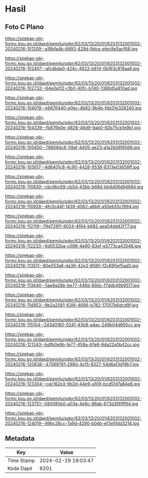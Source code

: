 # Hasil

## Foto C Plano

https://sirekap-obj-formc.kpu.go.id/daed/pemilu/pdpr/62/03/13/20/01/6203132001002-20240216-101209--a19bfa4b-6693-429d-9dce-efec8e5acf68.jpg

https://sirekap-obj-formc.kpu.go.id/daed/pemilu/pdpr/62/03/13/20/01/6203132001002-20240216-102407--afcdbda0-424c-4922-b814-0b163c819aa9.jpg

https://sirekap-obj-formc.kpu.go.id/daed/pemilu/pdpr/62/03/13/20/01/6203132001002-20240216-102732--64e0a112-c1b0-40fc-b740-1386d5a910ad.jpg

https://sirekap-obj-formc.kpu.go.id/daed/pemilu/pdpr/62/03/13/20/01/6203132001002-20240216-104019--e6676440-e0ec-4b82-9b4b-fdd31e328240.jpg

https://sirekap-obj-formc.kpu.go.id/daed/pemilu/pdpr/62/03/13/20/01/6203132001002-20240216-104339--fb876b0e-4826-46d9-9ab0-92b75cb1e9b1.jpg

https://sirekap-obj-formc.kpu.go.id/daed/pemilu/pdpr/62/03/13/20/01/6203132001002-20240216-105450--786084c6-59af-4405-ae23-a1a2b06f8568.jpg

https://sirekap-obj-formc.kpu.go.id/daed/pemilu/pdpr/62/03/13/20/01/6203132001002-20240216-105617--4d6401c8-4c90-4428-9538-8313e03656ff.jpg

https://sirekap-obj-formc.kpu.go.id/daed/pemilu/pdpr/62/03/13/20/01/6203132001002-20240216-110830--cbc9bc69-cb5d-43bb-b68d-bb4d06d94684.jpg

https://sirekap-obj-formc.kpu.go.id/daed/pemilu/pdpr/62/03/13/20/01/6203132001002-20240216-110928--4fc0c44f-1439-4062-a6b8-a50eb55c1994.jpg

https://sirekap-obj-formc.kpu.go.id/daed/pemilu/pdpr/62/03/13/20/01/6203132001002-20240216-112119--79d729f1-9024-4f64-b682-aea54dd42f77.jpg

https://sirekap-obj-formc.kpu.go.id/daed/pemilu/pdpr/62/03/13/20/01/6203132001002-20240216-112233--6d5532ba-c098-4e90-83ef-e5773ca43546.jpg

https://sirekap-obj-formc.kpu.go.id/daed/pemilu/pdpr/62/03/13/20/01/6203132001002-20240216-113511--80e053a6-da39-42e3-8580-f2c690ef5ad0.jpg

https://sirekap-obj-formc.kpu.go.id/daed/pemilu/pdpr/62/03/13/20/01/6203132001002-20240216-113640--5ae9a28b-be77-449d-89dc-f7ddb49b9517.jpg

https://sirekap-obj-formc.kpu.go.id/daed/pemilu/pdpr/62/03/13/20/01/6203132001002-20240216-114953--9b2a2581-63f4-4696-b782-17057b6dcd9f.jpg

https://sirekap-obj-formc.kpu.go.id/daed/pemilu/pdpr/62/03/13/20/01/6203132001002-20240216-115104--243d0160-0241-43b8-a4ac-249b04d650cc.jpg

https://sirekap-obj-formc.kpu.go.id/daed/pemilu/pdpr/62/03/13/20/01/6203132001002-20240216-121343--bdfb0e9b-fe77-459a-97e6-6da22a0b42cc.jpg

https://sirekap-obj-formc.kpu.go.id/daed/pemilu/pdpr/62/03/13/20/01/6203132001002-20240216-120838--47069761-298d-4cf5-8327-54d6a13d19b7.jpg

https://sirekap-obj-formc.kpu.go.id/daed/pemilu/pdpr/62/03/13/20/01/6203132001002-20240216-123304--cdc162e3-9b2d-44e9-a109-bcd51d7a84e8.jpg

https://sirekap-obj-formc.kpu.go.id/daed/pemilu/pdpr/62/03/13/20/01/6203132001002-20240216-123751--080085b0-a03a-4e8c-86ab-673d3f91ff64.jpg

https://sirekap-obj-formc.kpu.go.id/daed/pemilu/pdpr/62/03/13/20/01/6203132001002-20240216-124019--99bc26cc-7a9d-4290-b04b-ef3e5fdd3214.jpg


## Metadata

| Key        | Value               |
| ---------- | ------------------- |
| Time Stamp | 2024-02-29 19:03:47 |
| Kode Dapil | 6201                |



